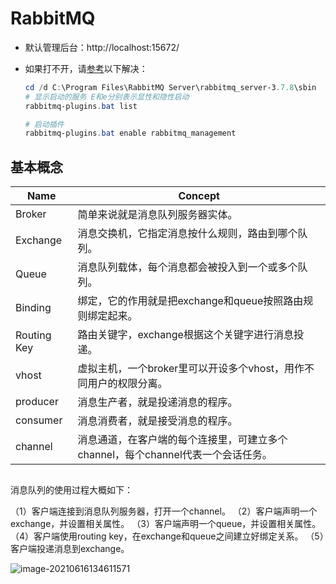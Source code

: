 <!-- TITLE: RabbitMQ -->

# RabbitMQ

- 默认管理后台：http://localhost:15672/

- 如果打不开，请[参考](https://blog.csdn.net/weixin_43641651/article/details/89848530)以下解决：

  ```powershell
  cd /d C:\Program Files\RabbitMQ Server\rabbitmq_server-3.7.8\sbin
  # 显示启动的服务 E和e分别表示显性和隐性启动
  rabbitmq-plugins.bat list
  
  # 启动插件
  rabbitmq-plugins.bat enable rabbitmq_management
  ```
  
  

## 基本概念

| Name        | Concept                                                      |
| ----------- | ------------------------------------------------------------ |
| Broker      | 简单来说就是消息队列服务器实体。                             |
| Exchange    | 消息交换机，它指定消息按什么规则，路由到哪个队列。           |
| Queue       | 消息队列载体，每个消息都会被投入到一个或多个队列。           |
| Binding     | 绑定，它的作用就是把exchange和queue按照路由规则绑定起来。    |
| Routing Key | 路由关键字，exchange根据这个关键字进行消息投递。             |
| vhost       | 虚拟主机，一个broker里可以开设多个vhost，用作不同用户的权限分离。 |
| producer    | 消息生产者，就是投递消息的程序。                             |
| consumer    | 消息消费者，就是接受消息的程序。                             |
| channel     | 消息通道，在客户端的每个连接里，可建立多个channel，每个channel代表一个会话任务。 |



![]()



消息队列的使用过程大概如下：

（1）客户端连接到消息队列服务器，打开一个channel。
（2）客户端声明一个exchange，并设置相关属性。
（3）客户端声明一个queue，并设置相关属性。
（4）客户端使用routing key，在exchange和queue之间建立好绑定关系。
（5）客户端投递消息到exchange。

![image-20210616134611571](uploads/RabbitMQ-flow.png)
